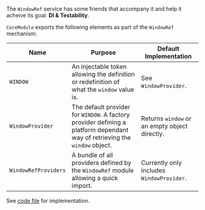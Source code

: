 The `WindowRef` service has some friends that accompany it and help it acheive its goal: **DI & Testability**.

`CoreModule` exports the following elements as part of the `WindowRef` mechanism:

| Name | Purpose | Default Implementation |
| ---  | ---     | ---                    |
| `WINDOW` | An injectable token allowing the definition or redefinition of what the `window` value is. | See `WindowProvider`.
| `WindowProvider` | The default provider for `WINDOW`. A factory provider defining a platform dependant way of retrieving the `window` object. | Returns `window` or an empty object directly. |
| `WindowRefProviders` | A bundle of all providers defined by the `WindowRef` module allowing a quick import. | Currently only includes `WindowProvider`. |

See [code file](https://dev.azure.com/BeSpunky/Libraries/_git/angular-zen?path=%2Fprojects%2Fbespunky%2Fangular-zen%2Fcore%2FWindowRef%2Fwindow-ref.service.ts&version=GBmaster) for implementation.